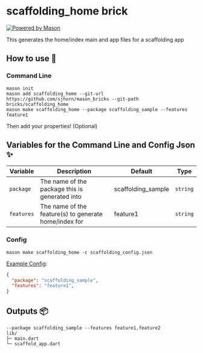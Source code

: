 # scaffolding_home brick

[![Powered by Mason](https://img.shields.io/endpoint?url=https%3A%2F%2Ftinyurl.com%2Fmason-badge)](https://github.com/felangel/mason)

This generates the home/index main and app files for a scaffolding app

## How to use 🚀

### Command Line

```
mason init
mason add scaffolding_home --git-url https://github.com/sjhorn/mason_bricks --git-path bricks/scaffolding_home 
mason make scaffolding_home --package scaffolding_sample --features feature1
```
Then add your properties! (Optional)

## Variables for the Command Line and Config Json ✨

| Variable         | Description                                                | Default                                   | Type     |
| -----------------| ---------------------------------------------------------- | ----------------------------------------- | -------- |
| `package`        | The name of the package this is generated into             | scaffolding_sample                        | `string` |
| `features`       | The name of the feature(s) to generate home/index for      | feature1                                  | `string` |
### Config

`mason make scaffolding_home -c scaffolding_config.json`

[Example Config](https://github.com/sjhorn/mason_bricks/tree/master/bricks/scaffolding/scaffolding_config_template.json):

```json
{
  "package": "scaffolding_sample",
  "features": "feature1",
}
```

## Outputs 📦

```
--package scaffolding_sample --features feature1,feature2
lib/
├─ main.dart
└─ scaffold_app.dart
```

